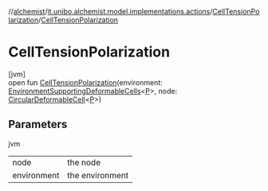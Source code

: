 //[alchemist](../../../index.md)/[it.unibo.alchemist.model.implementations.actions](../index.md)/[CellTensionPolarization](index.md)/[CellTensionPolarization](-cell-tension-polarization.md)

# CellTensionPolarization

[jvm]\
open fun [CellTensionPolarization](-cell-tension-polarization.md)(environment: [EnvironmentSupportingDeformableCells](../../it.unibo.alchemist.model.interfaces/-environment-supporting-deformable-cells/index.md)<[P](../../it.unibo.alchemist.model.implementations.environments/-abstract2-d-environment/index.md)>, node: [CircularDeformableCell](../../it.unibo.alchemist.model.interfaces/-circular-deformable-cell/index.md)<[P](../../it.unibo.alchemist.model.implementations.environments/-abstract2-d-environment/index.md)>)

## Parameters

jvm

| | |
|---|---|
| node | the node |
| environment | the environment |

